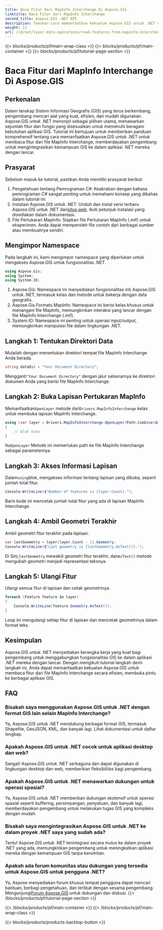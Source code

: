 ```yaml
---
title: Baca Fitur dari MapInfo Interchange Di Aspose.GIS
linktitle: Baca Fitur dari MapInfo Interchange
second_title: Aspose.GIS .NET API
description: Temukan cara memanfaatkan kekuatan Aspose.GIS untuk .NET untuk membaca fitur dari file MapInfo Interchange dalam tutorial komprehensif ini.
weight: 11
url: /id/net/layer-data-operations/read-features-from-mapinfo-interchange/
---
```


{{< blocks/products/pf/main-wrap-class >}}
{{< blocks/products/pf/main-container >}}
{{< blocks/products/pf/tutorial-page-section >}}

# Baca Fitur dari MapInfo Interchange Di Aspose.GIS

## Perkenalan
Dalam lanskap Sistem Informasi Geografis (GIS) yang terus berkembang, pengembang mencari alat yang kuat, efisien, dan mudah digunakan. Aspose.GIS untuk .NET menonjol sebagai pilihan utama, menawarkan sejumlah fitur dan fungsi yang disesuaikan untuk memenuhi beragam kebutuhan aplikasi GIS. Tutorial ini bertujuan untuk memberikan panduan komprehensif tentang cara memanfaatkan Aspose.GIS untuk .NET untuk membaca fitur dari file MapInfo Interchange, memberdayakan pengembang untuk mengintegrasikan kemampuan GIS ke dalam aplikasi .NET mereka dengan lancar.
## Prasyarat
Sebelum masuk ke tutorial, pastikan Anda memiliki prasyarat berikut:
1. Pengetahuan tentang Pemrograman C#: Keakraban dengan bahasa pemrograman C# sangat penting untuk memahami konsep yang dibahas dalam tutorial ini.
2.  Instalasi Aspose.GIS untuk .NET: Unduh dan instal versi terbaru Aspose.GIS untuk .NET dari[situs web](https://releases.aspose.com/gis/net/). Ikuti petunjuk instalasi yang disediakan dalam dokumentasi.
3. File Pertukaran MapInfo: Siapkan file Pertukaran MapInfo (.mif) untuk eksperimen. Anda dapat memperoleh file contoh dari berbagai sumber atau membuatnya sendiri.

## Mengimpor Namespace
Pada langkah ini, kami mengimpor namespace yang diperlukan untuk mengakses Aspose.GIS untuk fungsionalitas .NET.
```csharp
using Aspose.Gis;
using System;
using System.IO;
```
1. Aspose.Gis: Namespace ini menyediakan fungsionalitas inti Aspose.GIS untuk .NET, termasuk kelas dan metode untuk bekerja dengan data geografis.
2. Aspose.Gis.Formats.MapInfo: Namespace ini berisi kelas khusus untuk menangani file MapInfo, memungkinkan interaksi yang lancar dengan file MapInfo Interchange (.mif).
3. System.IO: Namespace ini penting untuk operasi input/output, memungkinkan manipulasi file dalam lingkungan .NET.

## Langkah 1: Tentukan Direktori Data
Mulailah dengan menentukan direktori tempat file MapInfo Interchange Anda berada.
```csharp
string dataDir = "Your Document Directory";
```
 Mengganti`"Your Document Directory"` dengan jalur sebenarnya ke direktori dokumen Anda yang berisi file MapInfo Interchange.
## Langkah 2: Buka Lapisan Pertukaran MapInfo
 Memanfaatkan`OpenLayer` metode dari`Drivers.MapInfoInterchange` kelas untuk membuka lapisan MapInfo Interchange.
```csharp
using (var layer = Drivers.MapInfoInterchange.OpenLayer(Path.Combine(dataDir, "data.mif")))
{
    // Blok kode
}
```
 Itu`OpenLayer` Metode ini memerlukan path ke file MapInfo Interchange sebagai parameternya.
## Langkah 3: Akses Informasi Lapisan
 Dalam`using`blok, mengakses informasi tentang lapisan yang dibuka, seperti jumlah total fitur.
```csharp
Console.WriteLine($"Number of features is {layer.Count}.");
```
Baris kode ini mencetak jumlah total fitur yang ada di lapisan MapInfo Interchange.
## Langkah 4: Ambil Geometri Terakhir
Ambil geometri fitur terakhir pada lapisan.
```csharp
var lastGeometry = layer[layer.Count - 1].Geometry;
Console.WriteLine($"Last geometry is {lastGeometry.AsText()}.");
```
 Di Sini,`lastGeometry` mewakili geometri fitur terakhir, dan`AsText()` metode mengubah geometri menjadi representasi teksnya.
## Langkah 5: Ulangi Fitur
Ulangi semua fitur di lapisan dan cetak geometrinya.
```csharp
foreach (Feature feature in layer)
{
    Console.WriteLine(feature.Geometry.AsText());
}
```
Loop ini mengulangi setiap fitur di lapisan dan mencetak geometrinya dalam format teks.

## Kesimpulan
Aspose.GIS untuk .NET menyediakan kerangka kerja yang kuat bagi pengembang untuk menggabungkan fungsionalitas GIS ke dalam aplikasi .NET mereka dengan lancar. Dengan mengikuti tutorial langkah demi langkah ini, Anda dapat memanfaatkan kekuatan Aspose.GIS untuk membaca fitur dari file MapInfo Interchange secara efisien, membuka pintu ke berbagai aplikasi GIS.
## FAQ
### Bisakah saya menggunakan Aspose.GIS untuk .NET dengan format GIS lain selain MapInfo Interchange?
Ya, Aspose.GIS untuk .NET mendukung berbagai format GIS, termasuk Shapefile, GeoJSON, KML, dan banyak lagi. Lihat dokumentasi untuk daftar lengkap.
### Apakah Aspose.GIS untuk .NET cocok untuk aplikasi desktop dan web?
Sangat! Aspose.GIS untuk .NET serbaguna dan dapat digunakan di lingkungan desktop dan web, memberikan fleksibilitas bagi pengembang.
### Apakah Aspose.GIS untuk .NET menawarkan dukungan untuk operasi spasial?
Ya, Aspose.GIS untuk .NET memberikan dukungan ekstensif untuk operasi spasial seperti buffering, persimpangan, penyatuan, dan banyak lagi, memberdayakan pengembang untuk melakukan tugas GIS yang kompleks dengan mudah.
### Bisakah saya mengintegrasikan Aspose.GIS untuk .NET ke dalam proyek .NET saya yang sudah ada?
Tentu! Aspose.GIS untuk .NET terintegrasi secara mulus ke dalam proyek .NET yang ada, memungkinkan pengembang untuk meningkatkan aplikasi mereka dengan kemampuan GIS tanpa kerumitan.
### Apakah ada forum komunitas atau dukungan yang tersedia untuk Aspose.GIS untuk pengguna .NET?
Ya, Aspose menyediakan forum khusus tempat pengguna dapat mencari bantuan, berbagi pengetahuan, dan terlibat dengan sesama pengembang. Mengunjungi[Forum Aspose.GIS](https://forum.aspose.com/c/gis/33) untuk dukungan dan diskusi.
{{< /blocks/products/pf/tutorial-page-section >}}

{{< /blocks/products/pf/main-container >}}
{{< /blocks/products/pf/main-wrap-class >}}

{{< blocks/products/products-backtop-button >}}
